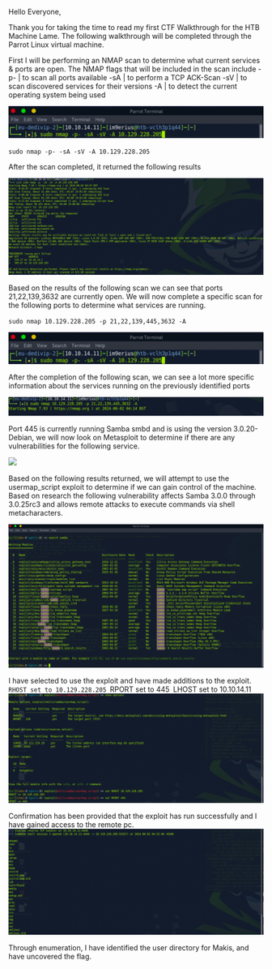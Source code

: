 Hello Everyone,

Thank you for taking the time to read my first CTF Walkthrough for the HTB Machine Lame. The following walkthrough will be completed through the Parrot Linux virtual machine. 

First I will be performing an NMAP scan to determine what current services & ports are open. The NMAP flags that will be included in the scan include 
-p- | to scan all ports available
-sA | to perform a TCP ACK-Scan 
-sV | to scan discovered services for their versions 
-A | to detect the current operating system being used

![](images/lame_1.png)

`sudo nmap -p- -sA -sV -A 10.129.228.205`

After the scan completed, it returned the following results 


![](images/lame_2.png)

Based on the results of the following scan we can see that ports 21,22,139,3632 are currently open. We will now complete a specific scan for the following ports to determine what services are running. 

`sudo nmap 10.129.228.205 -p 21,22,139,445,3632 -A`


![](images/lame_3.png)

After the completion of the following scan, we can see a lot more specific information about the services running on the previously identified ports 


![](images/lame_4.png)

Port 445 is currently running Samba smbd and is using the version 3.0.20-Debian, we will now look on Metasploit to determine if there are any vulnerabilities for the following service. 


![](images/lame_5.png)

Based on the following results returned, we will attempt to use the usermap_script exploit to determine if we can gain control of the machine. Based on research the following vulnerability affects Samba 3.0.0 through 3.0.25rc3 and allows remote attacks to execute commands via shell metacharacters. 


![](images/lame_6.png)

I have selected to use the exploit and have made additions to the exploit.
`RHOST set to 10.129.228.205
`RPORT set to 445`
`LHOST set to 10.10.14.11
![](images/lame_7.png)

Confirmation has been provided that the exploit has run successfully and I have gained access to the remote pc. 
![](images/lame_8.png)

Through enumeration, I have identified the user directory for Makis, and have uncovered the flag. 

